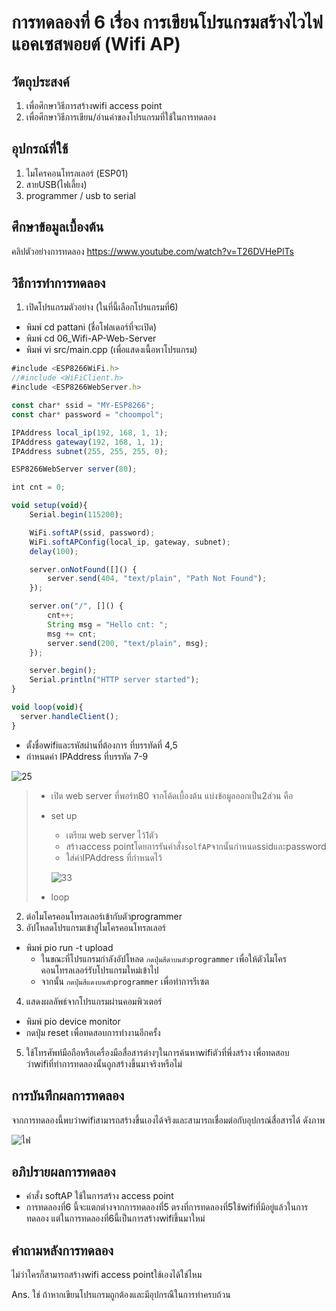 # การทดลองที่ 6 เรื่อง การเขียนโปรแกรมสร้างไวไฟแอคเซสพอยต์ (Wifi AP)
## วัตถุประสงค์
1. เพื่อศึกษาวิธีการสร้างwifi access point
2. เพื่อศึกษาวิธีการเขียน/อ่านค่าของโปรแกรมที่ใช้ในการทดลอง
## อุปกรณ์ที่ใช้
1. ไมโครคอนโทรลเลอร์ (ESP01)
2. สายUSB(ไฟเลี้ยง)
3. programmer / usb to serial
## ศึกษาข้อมูลเบื้องต้น
คลิปตัวอย่างการทดลอง https://www.youtube.com/watch?v=T26DVHePlTs
## วิธีการทำการทดลอง
1. เปิดโปรแกรมตัวอย่าง (ในที่นี้เลือกโปรแกรมที่6)
* พิมพ์ cd pattani (ชื่อโฟลเดอร์ที่จะเปิด)
* พิมพ์ cd 06_Wifi-AP-Web-Server
* พิมพ์ vi src/main.cpp (เพื่อแสดงเนื้อหาโปรแกรม)
```javascript
#include <ESP8266WiFi.h>
//#include <WiFiClient.h>
#include <ESP8266WebServer.h>

const char* ssid = "MY-ESP8266";
const char* password = "choompol";

IPAddress local_ip(192, 168, 1, 1);
IPAddress gateway(192, 168, 1, 1);
IPAddress subnet(255, 255, 255, 0);

ESP8266WebServer server(80);

int cnt = 0;

void setup(void){
	Serial.begin(115200);

	WiFi.softAP(ssid, password);
	WiFi.softAPConfig(local_ip, gateway, subnet);
	delay(100);

	server.onNotFound([]() {
		server.send(404, "text/plain", "Path Not Found");
	});

	server.on("/", []() {
		cnt++;
		String msg = "Hello cnt: ";
		msg += cnt;
		server.send(200, "text/plain", msg);
	});

	server.begin();
	Serial.println("HTTP server started");
}

void loop(void){
  server.handleClient();
}
```
* ตั้งชื่อwifiและรหัสผ่านที่ต้องการ ที่บรรทัดที่ 4,5
* กำหนดค่า IPAddress ที่บรรทัด 7-9

![25](https://user-images.githubusercontent.com/80879818/112378711-d8724b80-8d19-11eb-931f-7dd7cb192b61.jpg)

> * เปิด web server ที่พอร์ท80
> จากโค้ดเบื้องต้น แบ่งข้อมูลออกเป็น2ส่วน คือ
> * set up
>   * เตรียม web server ไว้1ตัว
>   * สร้างaccess pointโดยการรันคำสั่ง`solfAP`จากนั้นกำหนดssidและpassword
>   * ใส่ค่าIPAddress ที่กำหนดไว้
>   
>   ![33](https://user-images.githubusercontent.com/80879818/112379475-c93fcd80-8d1a-11eb-9e27-9b95114df222.jpg)
> * loop
2. ต่อไมโครคอนโทรลเลอร์เข้ากับตัวprogrammer
3. อัปโหลดโปรแกรมเข้าสู่ไมโครคอนโทรลเลอร์
* พิมพ์ pio run -t upload
  * ในขณะที่โปรแกรมกำลังอัปโหลด `กดปุ่มสีดำบนตัวprogrammer` เพื่อให้ตัวไมโครคอนโทรลเลอร์รับโปรแกรมใหม่เข้าไป
  * จากนั้น `กดปุ่มสีแดงบนตัวprogrammer` เพื่อทำการรีเซต
4. แสดงผลลัพธ์จากโปรแกรมผ่านคอมพิวเตอร์
* พิมพ์ pio device monitor
* กดปุ่ม reset เพื่อทดสอบการทำงานอีกครั้ง
5. ใช้โทรศัพท์มือถือหรือเครื่องมือสื่อสารต่างๆในการค้นหาwifiตัวที่พึ่งสร้าง เพื่อทดสอบว่าwifiที่ทำการทดลองนั้นถูกสร้างขึ้นมาจริงหรือไม่
## การบันทึกผลการทดลอง
จากการทดลองนี้พบว่าwifiสามารถสร้างขึ้นเองได้จริงและสามารถเชื่อมต่อกับอุปกรณ์สื่อสารได้ ดังภาพ

![ไฟ](https://user-images.githubusercontent.com/80879818/112380564-183a3280-8d1c-11eb-8624-f25014203328.jpg)

## อภิปรายผลการทดลอง
* คำสั่ง softAP ใช้ในการสร้าง access point
* การทดลองที่6 นี้จะแตกต่างจากการทดลองที่5 ตรงที่การทดลองที่5ใช้wifiที่มีอยู่แล้วในการทดลอง แต่ในการทดลองที่6นี้เป็นการสร้างwifiขึ้นมาใหม่
## คำถามหลังการทดลอง
ไม่ว่าใครก็สามารถสร้างwifi access pointใช้เองได้ใช่ไหม

Ans. ใช่ ถ้าหากเขียนโปรแกรมถูกต้องและมีอุปกรณืในการทำครบถ้วน
